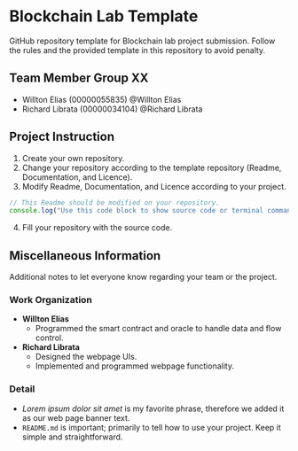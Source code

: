 # Blockchain Lab Template
GitHub repository template for Blockchain lab project submission. Follow the rules and the provided template in this repository to avoid penalty.

## Team Member Group XX
- Willton Elias (00000055835) @Willton Elias
- Richard Librata (00000034104) @Richard Librata

## Project Instruction
1. Create your own repository.
2. Change your repository according to the template repository (Readme, Documentation, and Licence).
3. Modify Readme, Documentation, and Licence according to your project.
```js
// This Readme should be modified on your repository.
console.log("Use this code block to show source code or terminal command to install / run your project.")
```
4. Fill your repository with the source code.

## Miscellaneous Information
Additional notes to let everyone know regarding your team or the project.

### Work Organization
- **Willton Elias**
  - Programmed the smart contract and oracle to handle data and flow control.
- **Richard Librata**
  - Designed the webpage UIs.
  - Implemented and programmed webpage functionality.

### Detail
- *Lorem ipsum dolor sit amet* is my favorite phrase, therefore we added it as our web page banner text.
- `README.md` is important; primarily to tell how to use your project. Keep it simple and straightforward.
